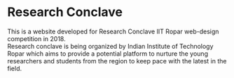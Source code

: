 # Research Conclave

This is a website developed for Research Conclave IIT Ropar web-design competition in 2018.\
Research conclave is being organized by Indian Institute of Technology Ropar which aims to provide a potential platform to nurture the young researchers and students from the region to keep pace with the latest in the field.